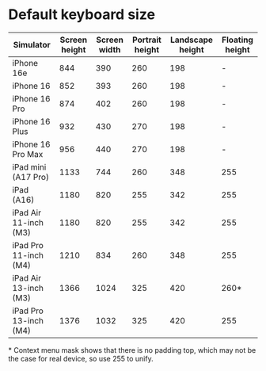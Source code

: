 # Default keyboard size

Simulator|Screen height|Screen width|Portrait height|Landscape height|Floating height
-|-|-|-|-|-
iPhone 16e|844|390|260|198|-
iPhone 16|852|393|260|198|-
iPhone 16 Pro|874|402|260|198|-
iPhone 16 Plus|932|430|270|198|-
iPhone 16 Pro Max|956|440|270|198|-
iPad mini (A17 Pro)|1133|744|260|348|255
iPad (A16)|1180|820|255|342|255
iPad Air 11-inch (M3)|1180|820|255|342|255
iPad Pro 11-inch (M4)|1210|834|260|348|255
iPad Air 13-inch (M3)|1366|1024|325|420|260*
iPad Pro 13-inch (M4)|1376|1032|325|420|255

\* Context menu mask shows that there is no padding top, which may not be the case for real device, so use 255 to unify.
